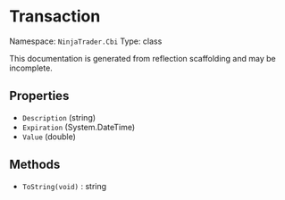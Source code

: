 # Transaction

Namespace: `NinjaTrader.Cbi`
Type: class

This documentation is generated from reflection scaffolding and may be incomplete.

## Properties
- `Description` (string)
- `Expiration` (System.DateTime)
- `Value` (double)

## Methods
- `ToString(void)` : string
